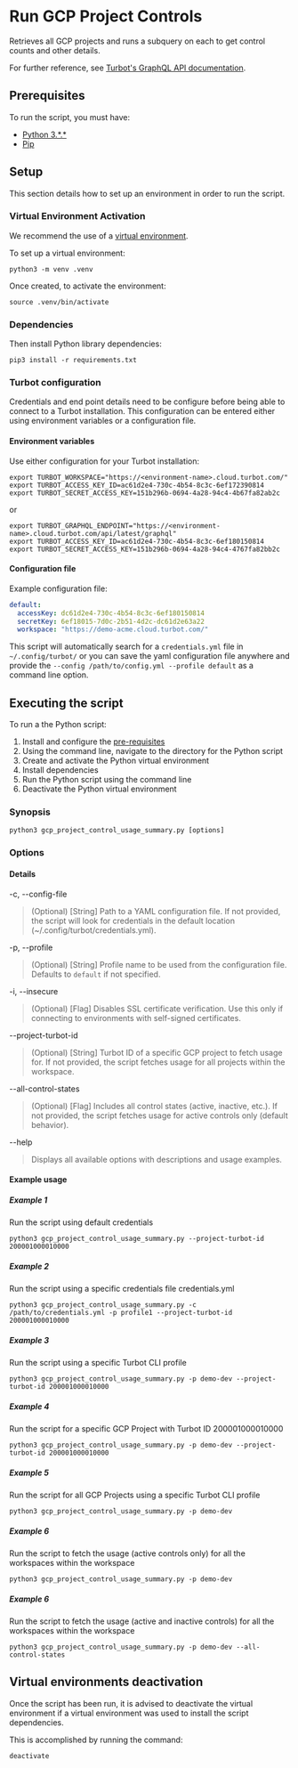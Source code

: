 # Run GCP Project Controls

Retrieves all GCP projects and runs a subquery on each to get control counts and other details.

For further reference, see [Turbot's GraphQL API documentation](https://turbot.com/v5/docs/reference/graphql/overview).

## Prerequisites

To run the script, you must have:

- [Python 3.\*.\*](https://www.python.org/downloads/)
- [Pip](https://pip.pypa.io/en/stable/installing/)

## Setup

This section details how to set up an environment in order to run the script.

### Virtual Environment Activation

We recommend the use of a [virtual environment](https://docs.python.org/3/library/venv.html).

To set up a virtual environment:

```shell
python3 -m venv .venv
```

Once created, to activate the environment:

```shell
source .venv/bin/activate
```

### Dependencies

Then install Python library dependencies:

```shell
pip3 install -r requirements.txt
```

### Turbot configuration

Credentials and end point details need to be configure before being able to connect to a Turbot installation.
This configuration can be entered either using environment variables or a configuration file.

#### Environment variables

Use either configuration for your Turbot installation:

```shell
export TURBOT_WORKSPACE="https://<environment-name>.cloud.turbot.com/"
export TURBOT_ACCESS_KEY_ID=ac61d2e4-730c-4b54-8c3c-6ef172390814
export TURBOT_SECRET_ACCESS_KEY=151b296b-0694-4a28-94c4-4b67fa82ab2c
```

or

```shell
export TURBOT_GRAPHQL_ENDPOINT="https://<environment-name>.cloud.turbot.com/api/latest/graphql"
export TURBOT_ACCESS_KEY_ID=ac61d2e4-730c-4b54-8c3c-6ef180150814
export TURBOT_SECRET_ACCESS_KEY=151b296b-0694-4a28-94c4-4767fa82bb2c
```

#### Configuration file

Example configuration file:

```yaml
default:
  accessKey: dc61d2e4-730c-4b54-8c3c-6ef180150814
  secretKey: 6ef18015-7d0c-2b51-4d2c-dc61d2e63a22
  workspace: "https://demo-acme.cloud.turbot.com/"
```

This script will automatically search for a `credentials.yml` file in `~/.config/turbot/` or you can save the yaml configuration file anywhere and provide the `--config /path/to/config.yml --profile default` as a command line option.

## Executing the script

To run a the Python script:

1. Install and configure the [pre-requisites](#pre-requisites)
1. Using the command line, navigate to the directory for the Python script
1. Create and activate the Python virtual environment
1. Install dependencies
1. Run the Python script using the command line
1. Deactivate the Python virtual environment

### Synopsis

```shell
python3 gcp_project_control_usage_summary.py [options]
```

### Options

#### Details

-c, --config-file

> (Optional) [String] Path to a YAML configuration file. If not provided, the script will look for credentials in the default location (~/.config/turbot/credentials.yml).

-p, --profile

> (Optional) [String] Profile name to be used from the configuration file. Defaults to `default` if not specified.

-i, --insecure

> (Optional) [Flag] Disables SSL certificate verification. Use this only if connecting to environments with self-signed certificates.

--project-turbot-id

> (Optional) [String] Turbot ID of a specific GCP project to fetch usage for. If not provided, the script fetches usage for all projects within the workspace.

--all-control-states

> (Optional) [Flag] Includes all control states (active, inactive, etc.). If not provided, the script fetches usage for active controls only (default behavior).

--help

> Displays all available options with descriptions and usage examples.

#### Example usage

##### Example 1

Run the script using default credentials

```shell
python3 gcp_project_control_usage_summary.py --project-turbot-id 200001000010000
```

##### Example 2

Run the script using a specific credentials file credentials.yml

```shell
python3 gcp_project_control_usage_summary.py -c /path/to/credentials.yml -p profile1 --project-turbot-id 200001000010000
```

##### Example 3

Run the script using a specific Turbot CLI profile

```shell
python3 gcp_project_control_usage_summary.py -p demo-dev --project-turbot-id 200001000010000
```

##### Example 4

Run the script for a specific GCP Project with Turbot ID 200001000010000

```shell
python3 gcp_project_control_usage_summary.py -p demo-dev --project-turbot-id 200001000010000
```

##### Example 5

Run the script for all GCP Projects using a specific Turbot CLI profile

```shell
python3 gcp_project_control_usage_summary.py -p demo-dev
```

##### Example 6

Run the script to fetch the usage (active controls only) for all the workspaces within the workspace

```shell
python3 gcp_project_control_usage_summary.py -p demo-dev
```

##### Example 6

Run the script to fetch the usage (active and inactive controls) for all the workspaces within the workspace

```shell
python3 gcp_project_control_usage_summary.py -p demo-dev --all-control-states
```

## Virtual environments deactivation

Once the script has been run, it is advised to deactivate the virtual environment if a virtual environment was used to install the script dependencies.

This is accomplished by running the command:

```shell
deactivate
```
